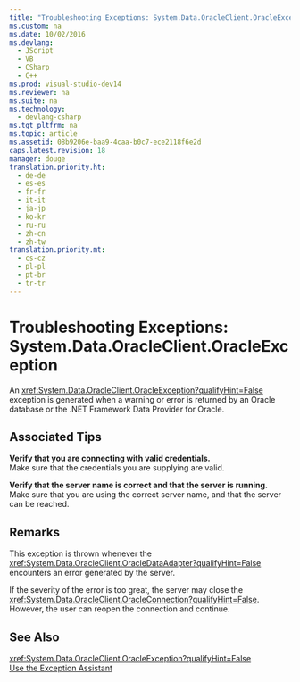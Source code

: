 ```yaml
---
title: "Troubleshooting Exceptions: System.Data.OracleClient.OracleException"
ms.custom: na
ms.date: 10/02/2016
ms.devlang: 
  - JScript
  - VB
  - CSharp
  - C++
ms.prod: visual-studio-dev14
ms.reviewer: na
ms.suite: na
ms.technology: 
  - devlang-csharp
ms.tgt_pltfrm: na
ms.topic: article
ms.assetid: 08b9206e-baa9-4caa-b0c7-ece2118f6e2d
caps.latest.revision: 18
manager: douge
translation.priority.ht: 
  - de-de
  - es-es
  - fr-fr
  - it-it
  - ja-jp
  - ko-kr
  - ru-ru
  - zh-cn
  - zh-tw
translation.priority.mt: 
  - cs-cz
  - pl-pl
  - pt-br
  - tr-tr
---
```

# Troubleshooting Exceptions: System.Data.OracleClient.OracleException
An <xref:System.Data.OracleClient.OracleException?qualifyHint=False> exception is generated when a warning or error is returned by an Oracle database or the .NET Framework Data Provider for Oracle.  
  
## Associated Tips  
 **Verify that you are connecting with valid credentials.**  
 Make sure that the credentials you are supplying are valid.  
  
 **Verify that the server name is correct and that the server is running.**  
 Make sure that you are using the correct server name, and that the server can be reached.  
  
## Remarks  
 This exception is thrown whenever the <xref:System.Data.OracleClient.OracleDataAdapter?qualifyHint=False> encounters an error generated by the server.  
  
 If the severity of the error is too great, the server may close the <xref:System.Data.OracleClient.OracleConnection?qualifyHint=False>. However, the user can reopen the connection and continue.  
  
## See Also  
 <xref:System.Data.OracleClient.OracleException?qualifyHint=False>   
 [Use the Exception Assistant](../Topic/How%20to:%20Use%20the%20Exception%20Assistant.md)
